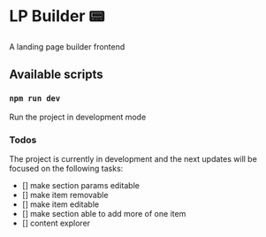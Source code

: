 # LP Builder 📟

A landing page builder frontend

## Available scripts

### `npm run dev`
Run the project in development mode

### Todos

The project is currently in development and the next updates will be focused on the following tasks:

- [] make section params editable
- [] make item removable
- [] make item editable
- [] make section able to add more of one item
- [] content explorer
